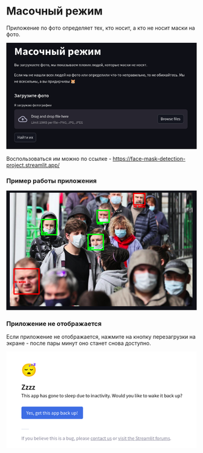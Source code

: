 # Масочный режим
Приложение по фото определяет тех, кто носит, а кто не носит маски на фото.

![app](img/app.png)

Воспользоваться им можно по ссылке - https://face-mask-detection-project.streamlit.app/

### Пример работы приложения
![result](img/result.png)

### Приложение не отображается
Если приложение не отображается, нажмите на кнопку перезагрузки на экране - после пары минут оно станет снова доступно.

![button](img/button.png)
